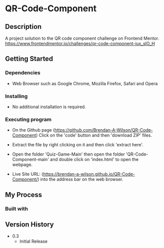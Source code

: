 # QR-Code-Component

## Description
A project solution to the QR code component challenge on Frontend Mentor.
https://www.frontendmentor.io/challenges/qr-code-component-iux_sIO_H

## Getting Started

### Dependencies

* Web Browser such as Google Chrome, Mozilla Firefox, Safari and Opera

### Installing

* No additional installation is required.

### Executing program

* On the Github page (https://github.com/Brendan-A-Wilson/QR-Code-Component) Click on the 'code' button and then 'download ZIP' files.
* Extract the file by right clicking on it and then click 'extract here'.
* Open the folder 'Quiz-Game-Main' then open the folder 'QR-Code-Component-main' and double click on 'index.html' to open the webpage.

* Live Site URL: (https://brendan-a-wilson.github.io/QR-Code-Component/) into the address bar on the web browser.

## My Process

### Built with


## Version History

* 0.3
    * Initial Release
